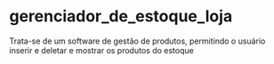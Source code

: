 # gerenciador_de_estoque_loja
 Trata-se de um software de gestão de produtos, permitindo o usuário inserir e deletar e mostrar os produtos do estoque
